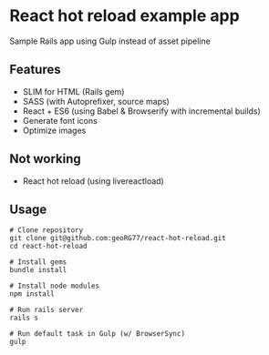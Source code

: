 # React hot reload example app

Sample Rails app using Gulp instead of asset pipeline

## Features

  * SLIM for HTML (Rails gem)
  * SASS (with Autoprefixer, source maps)
  * React + ES6 (using Babel & Browserify with incremental builds)
  * Generate font icons
  * Optimize images

## Not working

  * React hot reload (using livereactload)

## Usage

    # Clone repository
    git clone git@github.com:geoRG77/react-hot-reload.git
    cd react-hot-reload

    # Install gems
    bundle install

    # Install node modules
    npm install

    # Run rails server
    rails s

    # Run default task in Gulp (w/ BrowserSync)
    gulp
